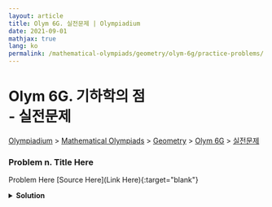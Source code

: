 ```yaml
---
layout: article
title: Olym 6G. 실전문제 | Olympiadium
date: 2021-09-01
mathjax: true
lang: ko
permalink: /mathematical-olympiads/geometry/olym-6g/practice-problems/
---
```

# Olym 6G. 기하학의 점 <br> <ssup> - 실전문제</ssup>

<a href="{{ site.homeurl }}">Olympiadium</a> > <a href="{{ site.homeurl }}mathematical-olympiads/">Mathematical Olympiads</a> > <a href="{{ site.homeurl }}mathematical-olympiads/geometry/">Geometry</a> > <a href="{{ site.homeurl }}mathematical-olympiads/geometry/olym-6g/">Olym 6G</a> > <a href="{{ site.homeurl }}mathematical-olympiads/geometry/olym-6g/practice-problems/">실전문제</a>

### Problem n. Title Here
<blueboard> Problem Here </blueboard>
[Source Here](Link Here){:target="blank"}
<pinkborder><details>
<summary><b>Solution</b></summary>
Solution Here. 
</details></pinkborder>